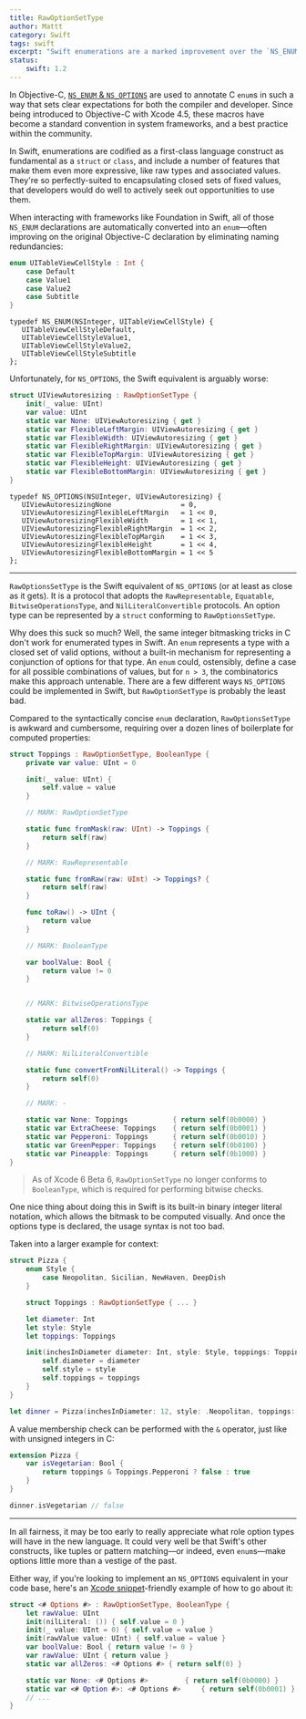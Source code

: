 ```yaml
---
title: RawOptionSetType
author: Mattt
category: Swift
tags: swift
excerpt: "Swift enumerations are a marked improvement over the `NS_ENUM` macro in Objective-C. Unfortunately, `NS_OPTIONS` does not compare as favorably."
status:
    swift: 1.2
---
```


In Objective-C, [`NS_ENUM` & `NS_OPTIONS`](https://nshipster.com/ns_enum-ns_options/) are used to annotate C `enum`s in such a way that sets clear expectations for both the compiler and developer. Since being introduced to Objective-C with Xcode 4.5, these macros have become a standard convention in system frameworks, and a best practice within the community.

In Swift, enumerations are codified as a first-class language construct as fundamental as a `struct` or `class`, and include a number of features that make them even more expressive, like raw types and associated values. They're so perfectly-suited to encapsulating closed sets of fixed values, that developers would do well to actively seek out opportunities to use them.

When interacting with frameworks like Foundation in Swift, all of those `NS_ENUM` declarations are automatically converted into an `enum`—often improving on the original Objective-C declaration by eliminating naming redundancies:

```swift
enum UITableViewCellStyle : Int {
    case Default
    case Value1
    case Value2
    case Subtitle
}
```

```objc
typedef NS_ENUM(NSInteger, UITableViewCellStyle) {
   UITableViewCellStyleDefault,
   UITableViewCellStyleValue1,
   UITableViewCellStyleValue2,
   UITableViewCellStyleSubtitle
};
```

Unfortunately, for `NS_OPTIONS`, the Swift equivalent is arguably worse:

```swift
struct UIViewAutoresizing : RawOptionSetType {
    init(_ value: UInt)
    var value: UInt
    static var None: UIViewAutoresizing { get }
    static var FlexibleLeftMargin: UIViewAutoresizing { get }
    static var FlexibleWidth: UIViewAutoresizing { get }
    static var FlexibleRightMargin: UIViewAutoresizing { get }
    static var FlexibleTopMargin: UIViewAutoresizing { get }
    static var FlexibleHeight: UIViewAutoresizing { get }
    static var FlexibleBottomMargin: UIViewAutoresizing { get }
}
```

```objc
typedef NS_OPTIONS(NSUInteger, UIViewAutoresizing) {
   UIViewAutoresizingNone                 = 0,
   UIViewAutoresizingFlexibleLeftMargin   = 1 << 0,
   UIViewAutoresizingFlexibleWidth        = 1 << 1,
   UIViewAutoresizingFlexibleRightMargin  = 1 << 2,
   UIViewAutoresizingFlexibleTopMargin    = 1 << 3,
   UIViewAutoresizingFlexibleHeight       = 1 << 4,
   UIViewAutoresizingFlexibleBottomMargin = 1 << 5
};
```

* * *

`RawOptionsSetType` is the Swift equivalent of `NS_OPTIONS` (or at least as close as it gets). It is a protocol that adopts the `RawRepresentable`, `Equatable`, `BitwiseOperationsType`, and `NilLiteralConvertible` protocols. An option type can be represented by a `struct` conforming to `RawOptionsSetType`.

Why does this suck so much? Well, the same integer bitmasking tricks in C don't work for enumerated types in Swift. An `enum` represents a type with a closed set of valid options, without a built-in mechanism for representing a conjunction of options for that type. An `enum` could, ostensibly, define a case for all possible combinations of values, but for `n > 3`, the combinatorics make this approach untenable. There are a few different ways `NS_OPTIONS` could be implemented in Swift, but `RawOptionSetType` is probably the least bad.

Compared to the syntactically concise `enum` declaration, `RawOptionsSetType` is awkward and cumbersome, requiring over a dozen lines of boilerplate for computed properties:

```swift
struct Toppings : RawOptionSetType, BooleanType {
    private var value: UInt = 0

    init(_ value: UInt) {
        self.value = value
    }

    // MARK: RawOptionSetType

    static func fromMask(raw: UInt) -> Toppings {
        return self(raw)
    }

    // MARK: RawRepresentable

    static func fromRaw(raw: UInt) -> Toppings? {
        return self(raw)
    }

    func toRaw() -> UInt {
        return value
    }

    // MARK: BooleanType

    var boolValue: Bool {
        return value != 0
    }


    // MARK: BitwiseOperationsType

    static var allZeros: Toppings {
        return self(0)
    }

    // MARK: NilLiteralConvertible

    static func convertFromNilLiteral() -> Toppings {
        return self(0)
    }

    // MARK: -

    static var None: Toppings           { return self(0b0000) }
    static var ExtraCheese: Toppings    { return self(0b0001) }
    static var Pepperoni: Toppings      { return self(0b0010) }
    static var GreenPepper: Toppings    { return self(0b0100) }
    static var Pineapple: Toppings      { return self(0b1000) }
}
```

> As of Xcode 6 Beta 6, `RawOptionSetType` no longer conforms to `BooleanType`, which is required for performing bitwise checks.

One nice thing about doing this in Swift is its built-in binary integer literal notation, which allows the bitmask to be computed visually. And once the options type is declared, the usage syntax is not too bad.

Taken into a larger example for context:

```swift
struct Pizza {
    enum Style {
        case Neopolitan, Sicilian, NewHaven, DeepDish
    }

    struct Toppings : RawOptionSetType { ... }

    let diameter: Int
    let style: Style
    let toppings: Toppings

    init(inchesInDiameter diameter: Int, style: Style, toppings: Toppings = .None) {
        self.diameter = diameter
        self.style = style
        self.toppings = toppings
    }
}

let dinner = Pizza(inchesInDiameter: 12, style: .Neopolitan, toppings: .Pepperoni | .GreenPepper)
```

A value membership check can be performed with the `&` operator, just like with unsigned integers in C:

```swift
extension Pizza {
    var isVegetarian: Bool {
        return toppings & Toppings.Pepperoni ? false : true
    }
}

dinner.isVegetarian // false
```

* * *

In all fairness, it may be too early to really appreciate what role option types will have in the new language. It could very well be that Swift's other constructs, like tuples or pattern matching—or indeed, even `enum`s—make options little more than a vestige of the past.

Either way, if you're looking to implement an `NS_OPTIONS` equivalent in your code base, here's an [Xcode snippet](https://nshipster.com/xcode-snippets/)-friendly example of how to go about it:

```swift
struct <# Options #> : RawOptionSetType, BooleanType {
    let rawValue: UInt
    init(nilLiteral: ()) { self.value = 0 }
    init(_ value: UInt = 0) { self.value = value }
    init(rawValue value: UInt) { self.value = value }
    var boolValue: Bool { return value != 0 }
    var rawValue: UInt { return value }
    static var allZeros: <# Options #> { return self(0) }

    static var None: <# Options #>         { return self(0b0000) }
    static var <# Option #>: <# Options #>     { return self(0b0001) }
    // ...
}
```
